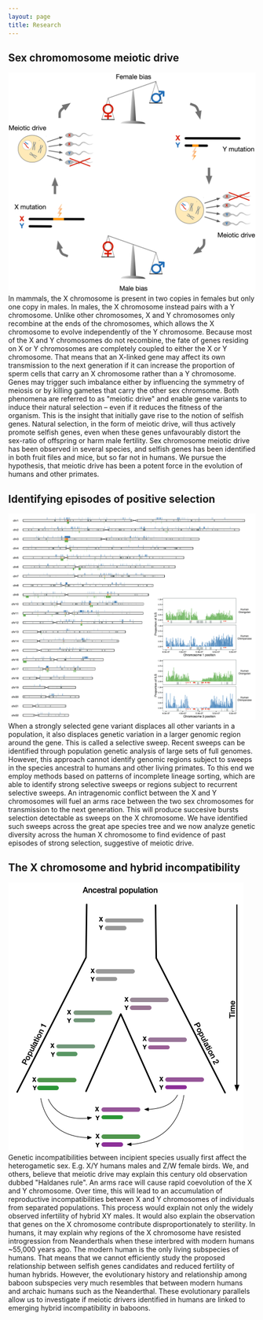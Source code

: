 ```yaml
---
layout: page
title: Research
---
```


## Sex chromomosome meiotic drive
<p><span class="image right"><img src="images/hypothesis.png" /></span>In mammals, the X chromosome is present in two copies in females but only one copy in males. In males, the X chromosome instead pairs with a Y chromosome. Unlike other chromosomes, X and Y chromosomes only recombine at the ends of the chromosomes, which allows the X chromosome to evolve independently of the Y chromosome. Because most of the X and Y chromosomes do not recombine, the fate of genes residing on X or Y chromosomes are completely coupled to either the X or Y chromosome. That means that an X-linked gene may affect its own transmission to the next generation if it can increase the proportion of sperm cells that carry an X chromosome rather than a Y chromosome. Genes may trigger such imbalance either by influencing the symmetry of meiosis or by killing gametes that carry the other sex chromsome. Both phenomena are referred to as "meiotic drive" and enable gene variants to induce their natural selection – even if it reduces the fitness of the organism. This is the insight that initially gave rise to the notion of selfish genes. Natural selection, in the form of meiotic drive, will thus actively promote selfish genes, even when these genes unfavourably distort the sex-ratio of offspring or harm male fertility. Sex chromosome meiotic drive has been observed in several species, and selfish genes has been identified in both fruit files and mice, but so far not in humans. We pursue the hypothesis, that meiotic drive has been a potent force in the evolution of humans and other primates. 
</p>

## Identifying episodes of positive selection
<p><span class="image right"><img src="images/ils_regions.png" /></span>When a strongly selected gene variant displaces all other variants in a population, it also displaces genetic variation in a larger genomic region around the gene. This is called a selective sweep. Recent sweeps can be identified through population genetic analysis of large sets of full genomes. However, this approach cannot identify genomic regions subject to sweeps in the species ancestral to humans and other living primates. To this end we employ methods based on patterns of incomplete lineage sorting, which are able to identify strong selective sweeps or regions subject to recurrent selective sweeps. An intragenomic conflict between the X and Y chromosomes will fuel an arms race between the two sex chromosomes for transmission to the next generation. This will produce succesive bursts selection detectable as sweeps on the X chromosome. We have identified such sweeps across the great ape species tree and we now analyze genetic diversity across the human X chromosome to find evidence of past episodes of strong selection, suggestive of meiotic drive.
</p>

## The X chromosome and hybrid incompatibility
<p><span class="image right"><img src="images/hybrid_incompat.png" /></span>Genetic incompatibilities between incipient species usually first affect the heterogametic sex. E.g. X/Y humans males and Z/W female birds. We, and others, believe that meiotic drive may explain this century old observation dubbed "Haldanes rule". An arms race will cause rapid coevolution of the X and Y chromosome. Over time, this will lead to an accumulation of reproductive incompatibilities between X and Y chromosomes of individuals from separated populations. This process would explain not only the widely observed infertility of hybrid XY males. It would also explain the observation that genes on the X chromosome contribute disproportionately to sterility. In humans, it may explain why regions of the X chromosome have resisted introgression from Neanderthals when these interbred with modern humans ~55,000 years ago. The modern human is the only living subspecies of humans. That means that we cannot efficiently study the proposed relationship between selfish genes candidates and reduced fertility of human hybrids. However, the evolutionary history and relationship among baboon subspecies very much resembles that between modern humans and archaic humans such as the Neanderthal. These evolutionary parallels allow us to investigate if meiotic drivers identified in humans are linked to emerging hybrid incompatibility in baboons. 
</p>
 
<!-- ## Population genetics of intragenomic conflict

I propose a model where antagonizing selfish gene variants on the X and Y chromosomes depress and stabilize each other's frequency. This establishes a dynamic equilibrium, where a large number of selfish gene-variants, which together control meiotic balance, are maintained at low frequencies by frequency-dependent balancing selection. I hypothesize that disturbances to this equilibrium will trigger strong selection on selfish gene variants and thus allow them to reach very high frequencies in a population quickly. The exodus from Africa resulted in many such disturbances in the form of rapid changes in population size and exchange of individuals between populations. I have explored the properties of the simplest possible version of this model and found the internal consistency and qualitative predictions to be in line with my hypothesis. This simple model is thus able to explain my recent observation of extremely strong selection on the X chromosome coinciding with the spread of modern humans out of Africa1.  -->


